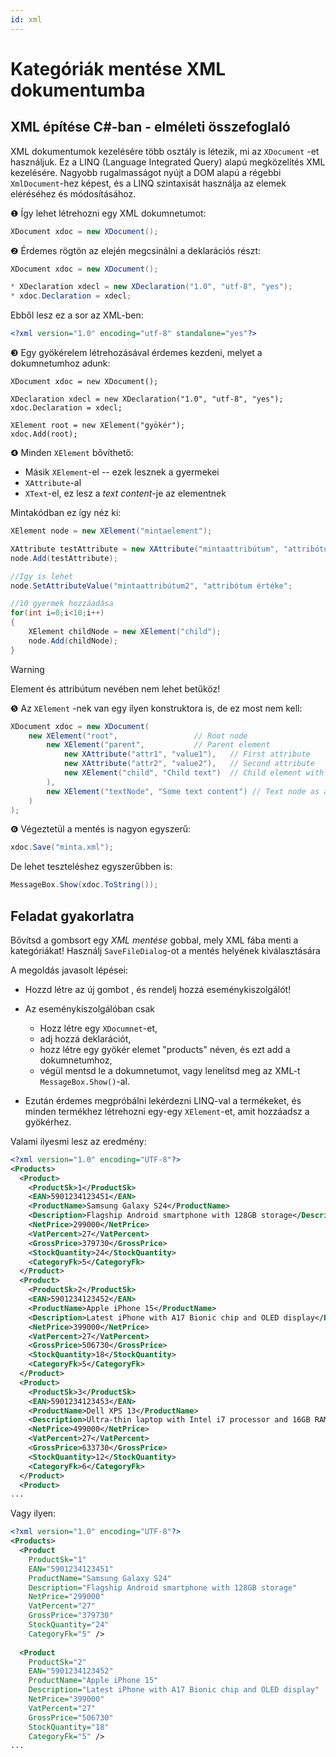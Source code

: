 ```yaml
---
id: xml
---
```


# Kategóriák mentése XML dokumentumba

## XML építése C#-ban - elméleti összefoglaló

XML dokumentumok kezelésére több osztály is létezik, mi az `XDocument` -et használjuk. Ez a LINQ (Language Integrated Query) alapú megközelítés XML kezelésére. Nagyobb rugalmasságot nyújt a DOM alapú a régebbi `XmlDocument`-hez képest, és a LINQ szintaxisát használja az elemek eléréséhez és módosításához.

❶ Így lehet létrehozni egy XML dokumnetumot:

``` csharp
XDocument xdoc = new XDocument();
```

&#10103; Érdemes rögtön az elején megcsinálni a deklarációs részt:

```cs
XDocument xdoc = new XDocument();

* XDeclaration xdecl = new XDeclaration("1.0", "utf-8", "yes");
* xdoc.Declaration = xdecl;
```

Ebből lesz ez a sor az XML-ben:
```xml
<?xml version="1.0" encoding="utf-8" standalone="yes"?>
```

&#10104; Egy gyökérelem létrehozásával érdemes kezdeni, melyet a dokumnetumhoz adunk:

```
XDocument xdoc = new XDocument();

XDeclaration xdecl = new XDeclaration("1.0", "utf-8", "yes");
xdoc.Declaration = xdecl;

XElement root = new XElement("gyökér");
xdoc.Add(root);
```

&#10105; Minden `XElement` bővíthető:

- Másik `XElement`-el -- ezek lesznek a gyermekei
- `XAttribute`-al
- `XText`-el, ez lesz a _text content_-je az elementnek

Mintakódban ez így néz ki:

```csharp
XElement node = new XElement("mintaelement");

XAttribute testAttribute = new XAttribute("mintaattribútum", "attribótum értéke");
node.Add(testAttribute);

//Igy is lehet
node.SetAttributeValue("mintaattribútum2", "attribótum értéke";

//10 gyermek hozzáadása
for(int i=0;i<10;i++)
{
	XElement childNode = new XElement("child");
	node.Add(childNode);
}
```

> [!WARNING]
> Element és attribútum nevében nem lehet betűköz!

&#10106; Az `XElement` -nek van egy ilyen konstruktora is, de ez most nem kell:

```csharp
XDocument xdoc = new XDocument(
	new XElement("root",                 // Root node
		new XElement("parent",           // Parent element
			new XAttribute("attr1", "value1"),   // First attribute
			new XAttribute("attr2", "value2"),   // Second attribute
			new XElement("child", "Child text")  // Child element with text
		),
		new XElement("textNode", "Some text content") // Text node as a separate element
	)
);
```

&#10107; Végeztetül a mentés is nagyon egyszerű:

``` csharp
xdoc.Save("minta.xml");
```

De lehet teszteléshez egyszerűbben is:

```csharp
MessageBox.Show(xdoc.ToString());
```



## Feladat gyakorlatra

Bővítsd a gombsort egy _XML mentése_ gobbal, mely XML fába menti a kategóriákat! Használj `SaveFileDialog`-ot a mentés helyének kiválasztására

A megoldás javasolt lépései:
- Hozzd létre az új gombot , és rendelj hozzá eseménykiszolgálót!

- Az eseménykiszolgálóban csak
  - Hozz létre egy `XDocumnet`-et,
  - adj hozzá deklarációt,
  - hozz létre egy gyökér elemet "products" néven, és ezt add a dokumnetumhoz,
  - végül mentsd le a dokumnetumot, vagy lenelítsd meg az XML-t `MessageBox.Show()`-al.
  
- Ezután érdemes megpróbálni lekérdezni LINQ-val a termékeket, és minden termékhez létrehozni egy-egy `XElement`-et, amit hozzáadsz a gyökérhez.

  


Valami ilyesmi lesz az eredmény:

``` xml
<?xml version="1.0" encoding="UTF-8"?>
<Products>
  <Product>
    <ProductSk>1</ProductSk>
    <EAN>5901234123451</EAN>
    <ProductName>Samsung Galaxy S24</ProductName>
    <Description>Flagship Android smartphone with 128GB storage</Description>
    <NetPrice>299000</NetPrice>
    <VatPercent>27</VatPercent>
    <GrossPrice>379730</GrossPrice>
    <StockQuantity>24</StockQuantity>
    <CategoryFk>5</CategoryFk>
  </Product>
  <Product>
    <ProductSk>2</ProductSk>
    <EAN>5901234123452</EAN>
    <ProductName>Apple iPhone 15</ProductName>
    <Description>Latest iPhone with A17 Bionic chip and OLED display</Description>
    <NetPrice>399000</NetPrice>
    <VatPercent>27</VatPercent>
    <GrossPrice>506730</GrossPrice>
    <StockQuantity>18</StockQuantity>
    <CategoryFk>5</CategoryFk>
  </Product>
  <Product>
    <ProductSk>3</ProductSk>
    <EAN>5901234123453</EAN>
    <ProductName>Dell XPS 13</ProductName>
    <Description>Ultra-thin laptop with Intel i7 processor and 16GB RAM</Description>
    <NetPrice>499000</NetPrice>
    <VatPercent>27</VatPercent>
    <GrossPrice>633730</GrossPrice>
    <StockQuantity>12</StockQuantity>
    <CategoryFk>6</CategoryFk>
  </Product>
  <Product>
...
```

Vagy ilyen:

```xml
<?xml version="1.0" encoding="UTF-8"?>
<Products>
  <Product 
    ProductSk="1"
    EAN="5901234123451"
    ProductName="Samsung Galaxy S24"
    Description="Flagship Android smartphone with 128GB storage"
    NetPrice="299000"
    VatPercent="27"
    GrossPrice="379730"
    StockQuantity="24"
    CategoryFk="5" />
  
  <Product 
    ProductSk="2"
    EAN="5901234123452"
    ProductName="Apple iPhone 15"
    Description="Latest iPhone with A17 Bionic chip and OLED display"
    NetPrice="399000"
    VatPercent="27"
    GrossPrice="506730"
    StockQuantity="18"
    CategoryFk="5" />
...
```


